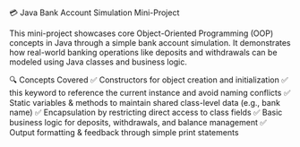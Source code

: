 💳 Java Bank Account Simulation Mini-Project

This mini-project showcases core Object-Oriented Programming (OOP) concepts in Java through a simple bank account simulation. It demonstrates how real-world banking operations like deposits and withdrawals can be modeled using Java classes and business logic.

🔍 Concepts Covered
✅ Constructors for object creation and initialization
✅ this keyword to reference the current instance and avoid naming conflicts
✅ Static variables & methods to maintain shared class-level data (e.g., bank name)
✅ Encapsulation by restricting direct access to class fields
✅ Basic business logic for deposits, withdrawals, and balance management
✅ Output formatting & feedback through simple print statements
